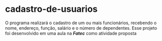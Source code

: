 # cadastro-de-usuarios
 O programa realizará o cadastro de um ou mais funcionários, recebendo o nome, endereço, função, salário e o número de dependentes. Esse projeto foi desenvolvido em uma aula na ***Fatec*** como atividade proposta
